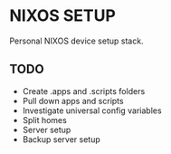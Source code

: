 # NIXOS SETUP

Personal NIXOS device setup stack.

## TODO
- Create .apps and .scripts folders
- Pull down apps and scripts
- Investigate universal config variables
- Split homes
- Server setup
- Backup server setup
